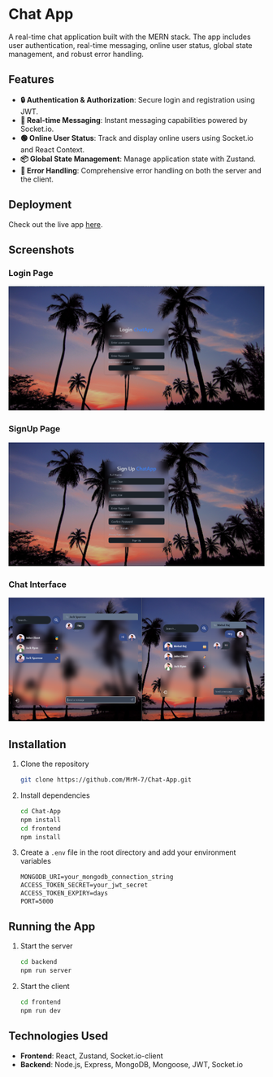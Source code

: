 # Chat App

A real-time chat application built with the MERN stack. The app includes user authentication, real-time messaging, online user status, global state management, and robust error handling.

## Features

- **🔒 Authentication & Authorization**: Secure login and registration using JWT.
- **💬 Real-time Messaging**: Instant messaging capabilities powered by Socket.io.
- **🟢 Online User Status**: Track and display online users using Socket.io and React Context.
- **📦 Global State Management**: Manage application state with Zustand.
- **🐞 Error Handling**: Comprehensive error handling on both the server and the client.

## Deployment

Check out the live app [here](https://chat-app-tp09.onrender.com).

## Screenshots

### Login Page

![Login Page](./screenshots/Login.png)

### SignUp Page

![Online User Status](./screenshots/Signup.png)

### Chat Interface

![Chat Interface](./screenshots/chat.png)

## Installation

1. Clone the repository
   ```bash
   git clone https://github.com/MrM-7/Chat-App.git
   ```
2. Install dependencies
   ```bash
   cd Chat-App
   npm install
   cd frontend
   npm install
   ```
3. Create a `.env` file in the root directory and add your environment variables
   ```env
   MONGODB_URI=your_mongodb_connection_string
   ACCESS_TOKEN_SECRET=your_jwt_secret
   ACCESS_TOKEN_EXPIRY=days
   PORT=5000
   ```

## Running the App

1. Start the server
   ```bash
   cd backend
   npm run server
   ```
2. Start the client
   ```bash
   cd frontend
   npm run dev
   ```

## Technologies Used

- **Frontend**: React, Zustand, Socket.io-client
- **Backend**: Node.js, Express, MongoDB, Mongoose, JWT, Socket.io
